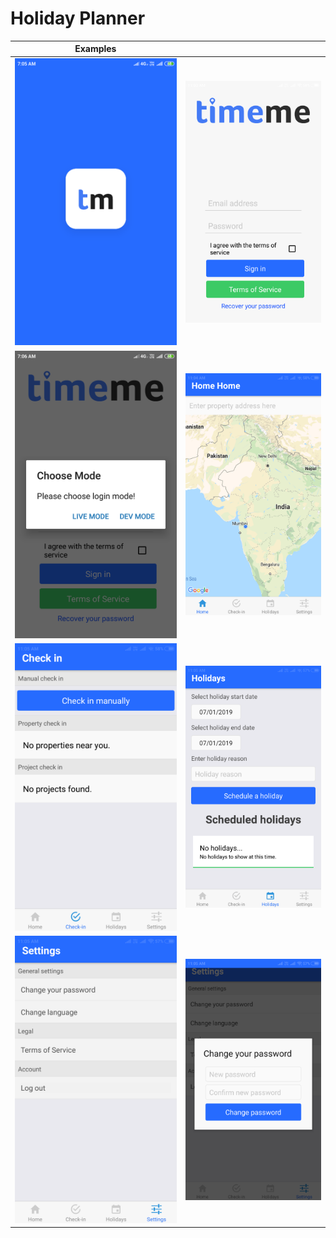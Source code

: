 # Holiday Planner


| Examples             |   |
:-------------------------:|:-------------------------:
![](https://github.com/LazyBruceWayne/holiday_planner/blob/master/1.png)  |  ![](https://github.com/LazyBruceWayne/holiday_planner/blob/master/2.png)
![](https://github.com/LazyBruceWayne/holiday_planner/blob/master/3.png)  |  ![](https://github.com/LazyBruceWayne/holiday_planner/blob/master/4.png)
![](https://github.com/LazyBruceWayne/holiday_planner/blob/master/5.png)  |  ![](https://github.com/LazyBruceWayne/holiday_planner/blob/master/6.png)
![](https://github.com/LazyBruceWayne/holiday_planner/blob/master/7.png)  |  ![](https://github.com/LazyBruceWayne/holiday_planner/blob/master/8.png)
